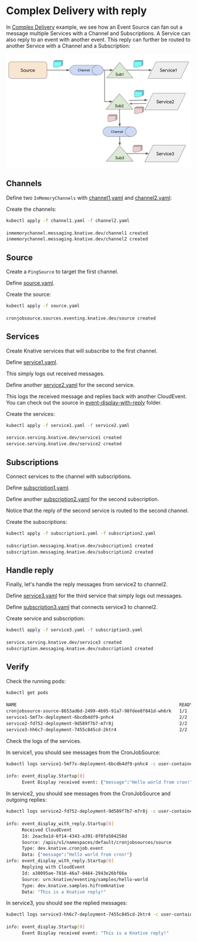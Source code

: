 # Complex Delivery with reply

In [Complex Delivery](complexdelivery.md) example, we see how an Event Source can fan out a message multiple Services with a Channel and Subscriptions. A Service can also reply to an event with another event. This reply can further be routed to another Service with a Channel and a Subscription:

![Complex Delivery with Reply](./images/complex-delivery-reply.png)

## Channels

Define two `InMemoryChannels` with [channel1.yaml](../eventing/complexwithreply/channel1.yaml) and [channel2.yaml](../eventing/complexwithreply/channel2.yaml):

Create the channels:

```bash
kubectl apply -f channel1.yaml -f channel2.yaml

inmemorychannel.messaging.knative.dev/channel1 created
inmemorychannel.messaging.knative.dev/channel2 created
```

## Source

Create a `PingSource` to target the first channel.

Define [source.yaml](../eventing/complexwithreply/source.yaml).

Create the source:

```bash
kubectl apply -f source.yaml

cronjobsource.sources.eventing.knative.dev/source created
```

## Services

Create Knative services that will subscribe to the first channel.

Define [service1.yaml](../eventing/complexwithreply/service1.yaml).

This simply logs out received messages.

Define another [service2.yaml](../eventing/complexwithreply/service2.yaml) for the second service.

This logs the received message and replies back with another CloudEvent. You can check out the source in [event-display-with-reply](../eventing/event-display-with-reply/csharp) folder.

Create the services:

```bash
kubectl apply -f service1.yaml -f service2.yaml

service.serving.knative.dev/service1 created
service.serving.knative.dev/service2 created
```

## Subscriptions

Connect services to the channel with subscriptions.

Define [subscription1.yaml](../eventing/complexwithreply/subscription1.yaml).

Define another [subscription2.yaml](../eventing/complexwithreply/subscription2.yaml) for the second subscription.

Notice that the reply of the second service is routed to the second channel.

Create the subscriptions:

```bash
kubectl apply -f subscription1.yaml -f subscription2.yaml

subscription.messaging.knative.dev/subscription1 created
subscription.messaging.knative.dev/subscription2 created
```

## Handle reply

Finally, let's handle the reply messages from service2 to channel2.

Define [service3.yaml](../eventing/complexwithreply/service3.yaml) for the third service that simply logs out messages.

Define [subscription3.yaml](../eventing/complexwithreply/subscription3.yaml) that connects service3 to channel2.

Create service and subscription:

```bash
kubectl apply -f service3.yaml -f subscription3.yaml

service.serving.knative.dev/service3 created
subscription.messaging.knative.dev/subscription3 created
```

## Verify

Check the running pods:

```bash
kubectl get pods

NAME                                                              READY STATUS    RESTARTS   AGE
cronjobsource-source-8653ad6d-2499-4b95-91a7-98fdee8f841d-wh6rk   1/1     Running   0          16m
service1-5mf7x-deployment-6bcdb4df9-pnhc4                         2/2     Running   0          5m19s
service2-fd752-deployment-9d589f7b7-m7r8j                         2/2     Running   0          5m19s
service3-hh6c7-deployment-7455c845cd-2ktr4                        2/2     Running   0          65s
```

Check the logs of the services.

In service1, you should see messages from the CronJobSource:

```bash
kubectl logs service1-5mf7x-deployment-6bcdb4df9-pnhc4 -c user-container

info: event_display.Startup[0]
      Event Display received event: {"message":"Hello world from cron!"}
```

In service2, you should see messages from the CronJobSource and outgoing replies:

```bash
kubectl logs service2-fd752-deployment-9d589f7b7-m7r8j -c user-container

info: event_display_with_reply.Startup[0]
      Received CloudEvent
      Id: 2eac9a1d-6f14-4343-a391-8f0fa504258d
      Source: /apis/v1/namespaces/default/cronjobsources/source
      Type: dev.knative.cronjob.event
      Data: {"message":"Hello world from cron!"}
info: event_display_with_reply.Startup[0]
      Replying with CloudEvent
      Id: a38095ae-7816-46a7-8464-2943e26bf66a
      Source: urn:knative/eventing/samples/hello-world
      Type: dev.knative.samples.hifromknative
      Data: "This is a Knative reply!"
```

In service3, you should see the replied messages:

```bash
kubectl logs service3-hh6c7-deployment-7455c845cd-2ktr4 -c user-container

info: event_display.Startup[0]
      Event Display received event: "This is a Knative reply!"
```
